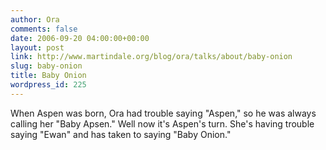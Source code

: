 ```yaml
---
author: Ora
comments: false
date: 2006-09-20 04:00:00+00:00
layout: post
link: http://www.martindale.org/blog/ora/talks/about/baby-onion
slug: baby-onion
title: Baby Onion
wordpress_id: 225
---
```


When Aspen was born, Ora had trouble saying "Aspen," so he was always calling her "Baby Apsen." Well now it's Aspen's turn. She's having trouble saying "Ewan" and has taken to saying "Baby Onion."
